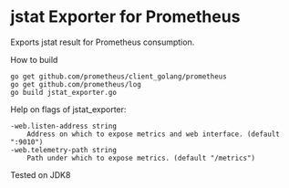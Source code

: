 # jstat Exporter for Prometheus
Exports jstat result for Prometheus consumption.

How to build
```
go get github.com/prometheus/client_golang/prometheus
go get github.com/prometheus/log
go build jstat_exporter.go
```

Help on flags of jstat_exporter:
```
-web.listen-address string
    Address on which to expose metrics and web interface. (default ":9010")
-web.telemetry-path string
    Path under which to expose metrics. (default "/metrics")
```

Tested on JDK8

